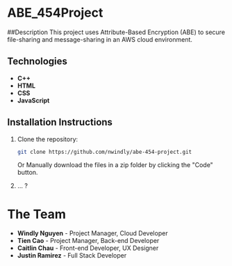 # ABE_454Project

##Description
This project uses Attribute-Based Encryption (ABE) to secure file-sharing and message-sharing in an AWS cloud environment. 

## Technologies

- **C++**
- **HTML**
- **CSS**
- **JavaScript**

## Installation Instructions

1. Clone the repository:
   ```bash
   git clone https://github.com/nwindly/abe-454-project.git
   ```
   Or Manually download the files in a zip folder by clicking the "Code" button.

2. ... ?

# The Team
- **Windly Nguyen** - Project Manager, Cloud Developer
- **Tien Cao** - Project Manager, Back-end Developer
- **Caitlin Chau** - Front-end Developer, UX Designer
- **Justin Ramirez** - Full Stack Developer

